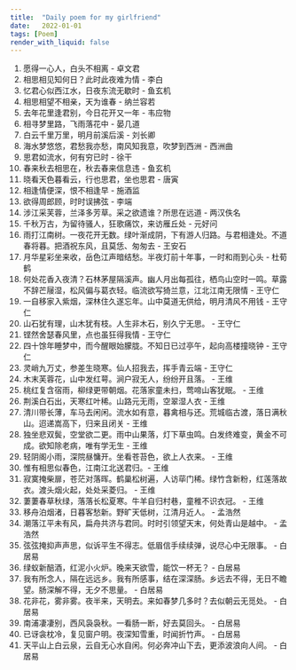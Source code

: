 ```yaml
---
title:  "Daily poem for my girlfriend"
date:   2022-01-01
tags: [Poem]
render_with_liquid: false
---
```


001. 愿得一心人，白头不相离 - 卓文君
002. 相思相见知何日？此时此夜难为情 - 李白
003. 忆君心似西江水，日夜东流无歇时 - 鱼玄机
004. 相思相望不相亲，天为谁春 - 纳兰容若
005. 去年花里逢君别，今日花开又一年 - 韦应物
006. 相寻梦里路，飞雨落花中 - 晏几道
007. 白云千里万里，明月前溪后溪 - 刘长卿
008. 海水梦悠悠，君愁我亦愁，南风知我意，吹梦到西洲 - 西洲曲
009. 思君如流水，何有穷已时 - 徐干
010. 春来秋去相思在，秋去春来信息违 - 鱼玄机
011. 晓看天色暮看云，行也思君，坐也思君 - 唐寅
012. 相逢情便深，恨不相逢早 - 施酒监
013. 欲得周郎顾，时时误拂弦 - 李端
014. 涉江采芙蓉，兰泽多芳草。采之欲遗谁？所思在远道 - 两汉佚名
015. 千秋万古，为留待骚人，狂歌痛饮，来访雁丘处 - 元好问
016. 雨打江南树。一夜花开无数。绿叶渐成阴，下有游人归路。与君相逢处。不道春将暮。把酒祝东风，且莫恁、匆匆去 - 王安石
017. 月华星彩坐来收，岳色江声暗结愁。半夜灯前十年事，一时和雨到心头 - 杜荀鹤
018. 何处花香入夜清？石林茅屋隔溪声。幽人月出每孤往，栖鸟山空时一鸣。草露不辞芒屦湿，松风偏与葛衣轻。临流欲写猗兰意，江北江南无限情 - 王守仁
019. 一自移家入紫烟，深林住久遂忘年。山中莫道无供给，明月清风不用钱 - 王守仁
020. 山石犹有理，山木犹有枝。人生非木石，别久宁无思。 - 王守仁
021. 铿然舍瑟春风里，点也虽狂得我情 - 王守仁
022. 四十馀年睡梦中，而今醒眼始朦胧。不知日已过亭午，起向高楼撞晓钟 - 王守仁
023. 灵峭九万丈，参差生晓寒。仙人招我去，挥手青云端 - 王守仁
024. 木末芙蓉花，山中发红萼。涧户寂无人，纷纷开且落。 - 王维
025. 桃红复含宿雨，柳绿更带朝烟。花落家童未扫，莺啼山客犹眠。 - 王维
026. 荆溪白石出，天寒红叶稀。山路元无雨，空翠湿人衣 - 王维
027. 清川带长薄，车马去闲闲。流水如有意，暮禽相与还。荒城临古渡，落日满秋山。迢递嵩高下，归来且闭关 - 王维
028. 独坐悲双鬓，空堂欲二更。雨中山果落，灯下草虫鸣。白发终难变，黄金不可成。欲知除老病，唯有学无生 - 王维
029. 轻阴阁小雨，深院昼慵开。坐看苍苔色，欲上人衣来。 - 王维
030. 惟有相思似春色，江南江北送君归。- 王维
031. 寂寞掩柴扉，苍茫对落晖。鹤巢松树遍，人访荜门稀。绿竹含新粉，红莲落故衣。渡头烟火起，处处采菱归。 - 王维
032. 萋萋春草秋绿，落落长松夏寒。牛羊自归村巷，童稚不识衣冠。 - 王维
033. 移舟泊烟渚，日暮客愁新。野旷天低树，江清月近人。 - 孟浩然
034. 潮落江平未有风，扁舟共济与君同。时时引领望天末，何处青山是越中。 - 孟浩然
035. 弦弦掩抑声声思，似诉平生不得志。低眉信手续续弹，说尽心中无限事。 - 白居易
036. 绿蚁新醅酒，红泥小火炉。晚来天欲雪，能饮一杯无？ - 白居易
037. 我有所念人，隔在远远乡。我有所感事，结在深深肠。乡远去不得，无日不瞻望。肠深解不得，无夕不思量。 - 白居易
038. 花非花，雾非雾。夜半来，天明去。来如春梦几多时？去似朝云无觅处。 - 白居易
039. 南浦凄凄别，西风袅袅秋。一看肠一断，好去莫回头。 - 白居易
040. 已讶衾枕冷，复见窗户明。夜深知雪重，时闻折竹声。 - 白居易
041. 天平山上白云泉，云自无心水自闲。何必奔冲山下去，更添波浪向人间。 - 白居易